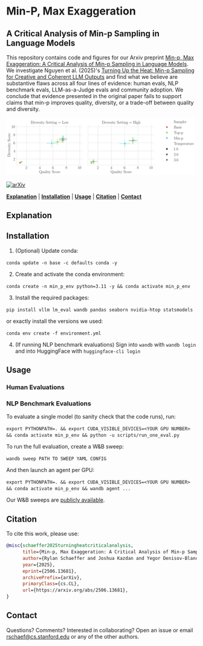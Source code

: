 # Min-P, Max Exaggeration
## A Critical Analysis of Min-p Sampling in Language Models

This repository contains code and figures for our Arxiv preprint [Min-p, Max Exaggeration: A Critical Analysis of Min-p Sampling in Language Models](https://arxiv.org/abs/2506.13681).
We investigate Nguyen et al. (2025)'s [Turning Up the Heat: Min-p Sampling for Creative and Coherent LLM Outputs](https://openreview.net/forum?id=FBkpCyujtS) and find what we believe are substantive flaws across all four lines of evidence: human evals, NLP benchmark evals, LLM-as-a-Judge evals and community adoption. We conclude that evidence presented in the original paper fails to support claims that min-p improves quality, diversity, or a trade-off between quality and diversity. 

![](notebooks/12_min_p_human_evals_raw_2025_mar_new_study/results/attentive_y=diversity_score_x=quality_score_hue=sampler_col=diversity_style=temp.png)

[![arXiv](https://img.shields.io/badge/arXiv-2506.13681-df2a2a.svg?style=for-the-badge)](https://arxiv.org/abs/2506.13681)

[**Explanation**](#explanation) | [**Installation**](#installation) | [**Usage**](#usage) | [**Citation**](#citation) | [**Contact**](#contact)

## Explanation



## Installation

1. (Optional) Update conda:

`conda update -n base -c defaults conda -y`

2. Create and activate the conda environment:

`conda create -n min_p_env python=3.11 -y && conda activate min_p_env`

3. Install the required packages:

`pip install vllm lm_eval wandb pandas seaborn nvidia-htop statsmodels`

or exactly install the versions we used:

`conda env create -f environment.yml`

4. (If running NLP benchmark evaluations) Sign into `wandb` with `wandb login` and into HuggingFace with `huggingface-cli login`

## Usage

### Human Evaluations

### NLP Benchmark Evaluations

To evaluate a single model (to sanity check that the code runs), run:

`export PYTHONPATH=. && export CUDA_VISIBLE_DEVICES=<YOUR GPU NUMBER> && conda activate min_p_env && python -u scripts/run_one_eval.py`

To run the full evaluation, create a W&B sweep:

`wandb sweep PATH TO SWEEP YAML CONFIG`

And then launch an agent per GPU:

`export PYTHONPATH=. && export CUDA_VISIBLE_DEVICES=<YOUR GPU NUMBER> && conda activate min_p_env && wandb agent ...`

Our W&B sweeps are [publicly available](https://wandb.ai/rylan/min-p-evals/sweeps).

## Citation

To cite this work, please use:

```bibtex
@misc{schaeffer2025turningheatcriticalanalysis,
      title={Min-p, Max Exaggeration: A Critical Analysis of Min-p Sampling in Language Models}, 
      author={Rylan Schaeffer and Joshua Kazdan and Yegor Denisov-Blanch},
      year={2025},
      eprint={2506.13681},
      archivePrefix={arXiv},
      primaryClass={cs.CL},
      url={https://arxiv.org/abs/2506.13681}, 
}
```

## Contact

Questions? Comments? Interested in collaborating?
Open an issue or email rschaef@cs.stanford.edu or any of the other authors.
